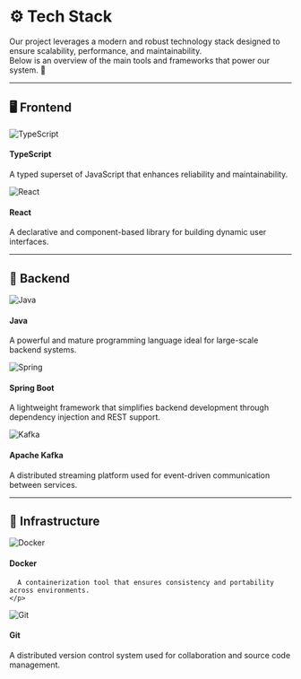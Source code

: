 # ⚙️ Tech Stack

Our project leverages a modern and robust technology stack designed to ensure scalability, performance, and maintainability.  
Below is an overview of the main tools and frameworks that power our system. 🚀

---

## 🖥️ Frontend

<div style={{
  display: 'flex',
  flexWrap: 'wrap',
  justifyContent: 'center',
  gap: '1.2rem',
  marginTop: '1rem'
}}>

  <div style={{
    width: '200px',
    textAlign: 'center',
    border: '1px solid #e0e0e0',
    borderRadius: '10px',
    padding: '1rem',
    backgroundColor: '#fff',
    boxShadow: '0 3px 6px rgba(0,0,0,0.05)'
  }}>
    <img src="/img/64px-Typescript_logo_2020.svg.png" alt="TypeScript" style={{ width: '60px', marginBottom: '0.5rem' }} />
    <h4 style={{ marginBottom: '0.4rem' }}>TypeScript</h4>
    <p style={{ fontSize: '0.9rem', color: '#555' }}>
      A typed superset of JavaScript that enhances reliability and maintainability.
    </p>
  </div>

  <div style={{
    width: '200px',
    textAlign: 'center',
    border: '1px solid #e0e0e0',
    borderRadius: '10px',
    padding: '1rem',
    backgroundColor: '#fff',
    boxShadow: '0 3px 6px rgba(0,0,0,0.05)'
  }}>
    <img src="/img/64px-React-icon.svg.png" alt="React" style={{ width: '60px', marginBottom: '0.5rem' }} />
    <h4 style={{ marginBottom: '0.4rem' }}>React</h4>
    <p style={{ fontSize: '0.9rem', color: '#555' }}>
      A declarative and component-based library for building dynamic user interfaces.
    </p>
  </div>

</div>

---

## 🧠 Backend

<div style={{
  display: 'flex',
  flexWrap: 'wrap',
  justifyContent: 'center',
  gap: '1.2rem',
  marginTop: '1rem'
}}>

  <div style={{
    width: '200px',
    textAlign: 'center',
    border: '1px solid #e0e0e0',
    borderRadius: '10px',
    padding: '1rem',
    backgroundColor: '#fff',
    boxShadow: '0 3px 6px rgba(0,0,0,0.05)'
  }}>
    <img src="/img/java-4-logo-svgrepo-com.svg" alt="Java" style={{ width: '60px', marginBottom: '0.5rem' }} />
    <h4 style={{ marginBottom: '0.4rem' }}>Java</h4>
    <p style={{ fontSize: '0.9rem', color: '#555' }}>
      A powerful and mature programming language ideal for large-scale backend systems.
    </p>
  </div>

  <div style={{
    width: '200px',
    textAlign: 'center',
    border: '1px solid #e0e0e0',
    borderRadius: '10px',
    padding: '1rem',
    backgroundColor: '#fff',
    boxShadow: '0 3px 6px rgba(0,0,0,0.05)'
  }}>
    <img src="/img/64px-Spring_Boot.svg.png" alt="Spring" style={{ width: '60px', marginBottom: '0.5rem' }} />
    <h4 style={{ marginBottom: '0.4rem' }}>Spring Boot</h4>
    <p style={{ fontSize: '0.9rem', color: '#555' }}>
      A lightweight framework that simplifies backend development through dependency injection and REST support.
    </p>
  </div>

  <div style={{
    width: '200px',
    textAlign: 'center',
    border: '1px solid #e0e0e0',
    borderRadius: '10px',
    padding: '1rem',
    backgroundColor: '#fff',
    boxShadow: '0 3px 6px rgba(0,0,0,0.05)'
  }}>
    <img src="/img/64px-Apache_Kafka_logo.svg.png" alt="Kafka" style={{ width: '60px', marginBottom: '0.5rem' }} />
    <h4 style={{ marginBottom: '0.4rem' }}>Apache Kafka</h4>
    <p style={{ fontSize: '0.9rem', color: '#555' }}>
      A distributed streaming platform used for event-driven communication between services.
    </p>
  </div>

</div>

---

## 🐳 Infrastructure

<div style={{
  display: 'flex',
  flexWrap: 'wrap',
  justifyContent: 'center',
  gap: '1.2rem',
  marginTop: '1rem'
}}>

  <div style={{
    width: '200px',
    textAlign: 'center',
    border: '1px solid #e0e0e0',
    borderRadius: '10px',
    padding: '1rem',
    backgroundColor: '#fff',
    boxShadow: '0 3px 6px rgba(0,0,0,0.05)'
  }}>
    <img src="/img/docker.png" alt="Docker" style={{ width: '60px', marginBottom: '0.5rem' }} />
    <h4 style={{ marginBottom: '0.4rem' }}>Docker</h4>
    <p style={{ fontSize: '0.9rem', color: '#555' }}>

      A containerization tool that ensures consistency and portability across environments.
    </p>
  </div>

  <div style={{
    width: '200px',
    textAlign: 'center',
    border: '1px solid #e0e0e0',
    borderRadius: '10px',
    padding: '1rem',
    backgroundColor: '#fff',
    boxShadow: '0 3px 6px rgba(0,0,0,0.05)'
  }}>
    <img src="/img/git.png" alt="Git" style={{ width: '60px', marginBottom: '0.5rem' }} />
    <h4 style={{ marginBottom: '0.4rem' }}>Git</h4>
    <p style={{ fontSize: '0.9rem', color: '#555' }}>
      A distributed version control system used for collaboration and source code management.
    </p>
  </div>

</div>
